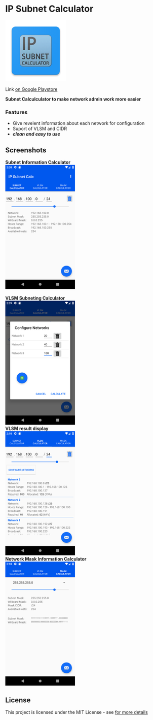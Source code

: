 

# IP Subnet Calculator
<img src="https://raw.githubusercontent.com/kowama/Subnet-Calculator/master/app/src/main/res/mipmap-xxxhdpi/ic_launcher.png" />

Link [on Google Playstore](https://play.google.com/store/apps/details?id=com.nimina.kowama.calculatornetadmin "on Google Playstore")

**Subnet Calculculator to make network admin work more easier**
### Features
- Give revelent information about each network for configuration
- Suport of VLSM and CIDR
- ***clean and easy to use***

## Screenshots
<b>Subnet Information Calculator</b><br/>
<img src="https://raw.githubusercontent.com/kowama/Subnet-Calculator/master/screenshots/Screenshot_1.png" width="220" /><br/>
<br/>
<b>VLSM Subneting Calculator</b>
<br/>
<img src="https://raw.githubusercontent.com/kowama/Subnet-Calculator/master/screenshots/Screenshot_2.png" width="220" />
<br/>
<b>VLSM result display</b>
<br/>
<img src="https://raw.githubusercontent.com/kowama/Subnet-Calculator/master/screenshots/Screenshot_3.png" width="220" />
<br/>
<b>Network Mask Information Calculator</b>
<br/>
<img src="https://raw.githubusercontent.com/kowama/Subnet-Calculator/master/screenshots/Screenshot_4.png" width="220" />
<br/>
## License

This project is licensed under the MIT License - see [for more details](https://en.wikipedia.org/wiki/MIT_License)
